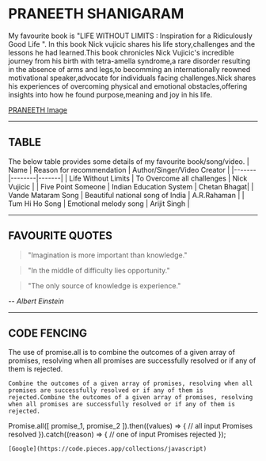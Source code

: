 # PRANEETH SHANIGARAM
My favourite book is "LIFE WITHOUT LIMITS : Inspiration for a Ridiculously Good Life ". In this book Nick vujicic shares his life story,challenges and the lessons he had learned.This book chronicles Nick Vujicic's incredible journey from his birth with tetra-amella syndrome,a rare disorder resulting in the absence of arms and legs,to becomming an internationally reowned motivational speaker,advocate for individuals facing challenges.Nick shares his experiences of overcoming physical and emotional obstacles,offering insights into how he found purpose,meaning and joy in his life.

[PRANEETH Image](./IMG_Praneeth_Shanigaram.jpg)

-------
## TABLE
The below table provides some details of my favourite book/song/video.
| Name | Reason for recommendation | Author/Singer/Video Creator |
|-------|--------|-------|
| Life Without Limits | To Overcome all challenges | Nick Vujicic |
| Five Point Someone | Indian Education System | Chetan Bhagat|
| Vande Mataram Song | Beautiful national song of India | A.R.Rahaman |
| Tum Hi Ho Song | Emotional melody song | Arijit Singh |

-------
## FAVOURITE QUOTES
>"Imagination is more important than knowledge."

>"In the middle of difficulty lies opportunity."

>"The only source of knowledge is experience."

-- *Albert Einstein*

-------
## CODE FENCING
The use of promise.all is to combine the outcomes of a given array of promises, resolving when all promises are successfully resolved or if any of them is rejected.

```
Combine the outcomes of a given array of promises, resolving when all promises are successfully resolved or if any of them is rejected.Combine the outcomes of a given array of promises, resolving when all promises are successfully resolved or if any of them is rejected.
```
Promise.all([ promise_1, promise_2 ]).then((values) => {
    // all input Promises resolved
}).catch((reason) => {
    // one of input Promises rejected
});
```
[Google](https://code.pieces.app/collections/javascript)
